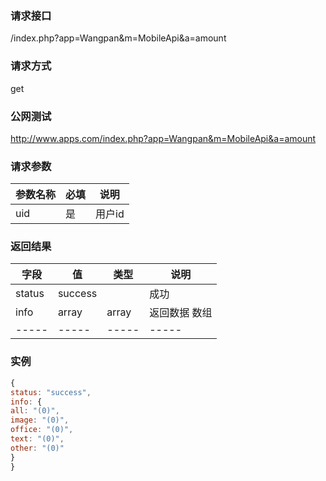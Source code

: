 ### **请求接口**
/index.php?app=Wangpan&m=MobileApi&a=amount

### **请求方式**
get

### **公网测试**
http://www.apps.com/index.php?app=Wangpan&m=MobileApi&a=amount

### **请求参数**

| 参数名称  |必填|     说明      |
|------|-----|------|
| uid     | 是 |   用户id   |

### **返回结果**
|字段       |值             |类型    |说明           |
| --------- |--------      |--------|--------       |
|status       |success      |  |成功  |
|info       |array         |array  |返回数据 数组    |
|-----      |-----         |-----  |-----           |



### 实例

``` javascript
{
status: "success",
info: {
all: "(0)",
image: "(0)",
office: "(0)",
text: "(0)",
other: "(0)"
}
}